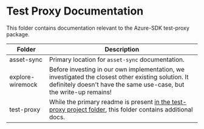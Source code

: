 # Test Proxy Documentation

This folder contains documentation relevant to the Azure-SDK test-proxy package.

| Folder | Description |
|---|---|
| asset-sync | Primary location for `asset-sync` documentation. |
| explore-wiremock | Before investing in our own implementation, we investigated the closest other existing solution. It definitely doesn't have the same use-case, but the write-up remains! |
| test-proxy | While the primary readme is present [in the test-proxy project folder](../Azure.Sdk.Tools.TestProxy/README.md), this folder contains additional docs. |